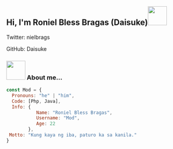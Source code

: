 <h2> Hi, I'm Roniel Bless Bragas (Daisuke)<img src="https://media.giphy.com/media/yW8gdZiUZPAIjrtY7F/giphy.gif" width="50"></h2>

Twitter: nielbrags 

GitHub: Daisuke


### <img src="https://media.giphy.com/media/yTFemEJxmeW2YLOT6p/giphy.gif" width="50"> About me...  

```javascript
const Mod = {
  Pronouns: "he" | "him",
  Code: [Php, Java],
  Info: {
           Name: "Roniel Bless Bragas",
           Username: "Mod",
           Age: 22
        },
 Motto: "Kung kaya ng iba, paturo ka sa kanila."
}
```
